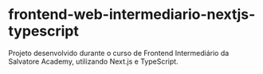 # frontend-web-intermediario-nextjs-typescript
Projeto desenvolvido durante o curso de  Frontend Intermediário da Salvatore Academy, utilizando Next.js e TypeScript.
